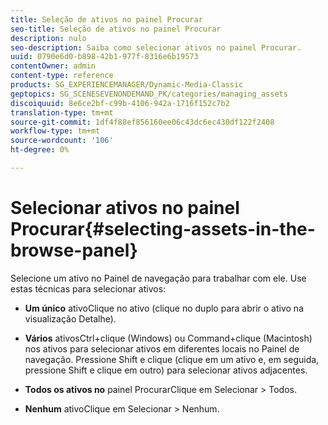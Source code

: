 ```yaml
---
title: Seleção de ativos no painel Procurar
seo-title: Seleção de ativos no painel Procurar
description: nulo
seo-description: Saiba como selecionar ativos no painel Procurar.
uuid: 0790e6d0-b898-42b1-977f-8316e6b19573
contentOwner: admin
content-type: reference
products: SG_EXPERIENCEMANAGER/Dynamic-Media-Classic
geptopics: SG_SCENESEVENONDEMAND_PK/categories/managing_assets
discoiquuid: 8e6ce2bf-c99b-4106-942a-1716f152c7b2
translation-type: tm+mt
source-git-commit: 1df4f88ef856160ee06c43dc6ec430df122f2408
workflow-type: tm+mt
source-wordcount: '106'
ht-degree: 0%

---
```



# Selecionar ativos no painel Procurar{#selecting-assets-in-the-browse-panel}

Selecione um ativo no Painel de navegação para trabalhar com ele. Use estas técnicas para selecionar ativos:

* **Um único**
ativoClique no ativo (clique no duplo para abrir o ativo na visualização Detalhe).

* **Vários**
ativosCtrl+clique (Windows) ou Command+clique (Macintosh) nos ativos para selecionar ativos em diferentes locais no Painel de navegação. Pressione Shift e clique (clique em um ativo e, em seguida, pressione Shift e clique em outro) para selecionar ativos adjacentes.

* **Todos os ativos no**
painel ProcurarClique em Selecionar > Todos.

* **Nenhum**
ativoClique em Selecionar > Nenhum.
